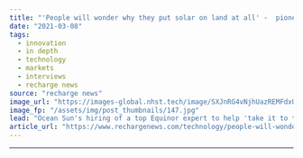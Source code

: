 ```yaml
---
title: "'People will wonder why they put solar on land at all' -  pioneer says floating PV can beat wind"
date: "2021-03-08"
tags: 
  - innovation
  - in depth
  - technology
  - markets
  - interviews
  - recharge news
source: "recharge news"
image_url: "https://images-global.nhst.tech/image/SXJnRG4vNjhUazREMFdxUUsxdUV3SXoxbVVMZWx5NWxwUmYrOXoxSXRDZz0=/nhst/binary/c9cd135ba46592e851834573f120e29a"
image_fp: "/assets/img/post_thumbnails/147.jpg"
lead: "Ocean Sun's hiring of a top Equinor expert to help 'take it to the next level' reflects its ambition to play a key role in the energy transition, says CEO Børge Bjørneklett"
article_url: "https://www.rechargenews.com/technology/people-will-wonder-why-they-put-solar-on-land-at-all-pioneer-says-floating-pv-can-beat-wind/2-1-976142"
---
```


---
